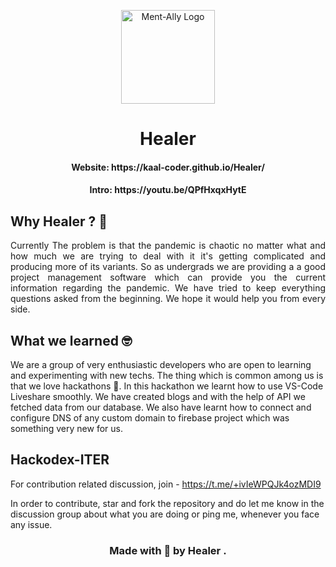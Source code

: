 <p align='center'><img src='https://github.com/kaal-coder/Healer/blob/main/Healer%20Logo.png' width="150"alt="Ment-Ally Logo" ></p>
<h1 align='center'> Healer</h1>

<h4 align="center">Website: https://kaal-coder.github.io/Healer/ </h2>
<h4 align="center">Intro: https://youtu.be/QPfHxqxHytE </h2>

<h2>Why Healer ? &#x1F914;</h2>
<p align='justify'>
Currently The problem is that the pandemic is chaotic no matter what and how much we are trying to deal with it it's getting complicated and producing more of its variants. So as undergrads we are providing a a good project management software which can provide you the current information regarding the pandemic. We have tried to keep everything questions asked from the beginning. We hope it would help you from every side.
</p>

  ## What we learned 🤓
We are a group of very enthusiastic developers who are open to learning and experimenting with new techs. The thing which is common among us is that we love hackathons 🤩. In this hackathon we learnt how to use VS-Code Liveshare smoothly. We have created blogs and with the help of API we fetched data from our database. We also have learnt how to connect and configure DNS of any custom domain to firebase project which was something very new for us. 

  ## Hackodex-ITER

For contribution related discussion, join -  https://t.me/+ivIeWPQJk4ozMDI9

In order to contribute, star and fork the repository and do let me know in the discussion group about what you are doing or ping me, whenever you face any issue.

<h3 align="center">Made with 💝 by Healer .</h3>
